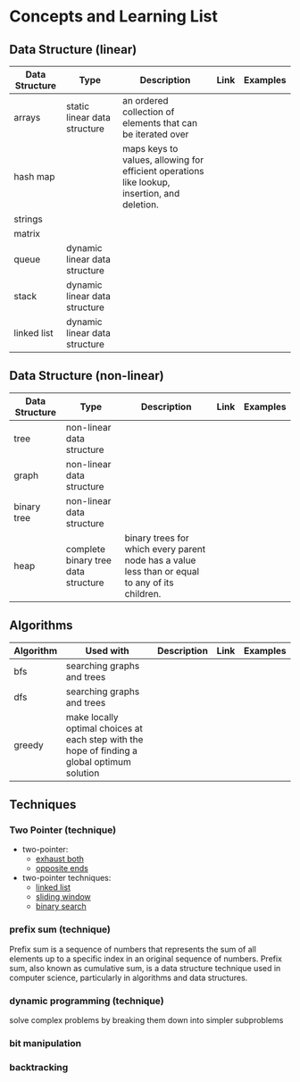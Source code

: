 # Concepts and Learning List

## Data Structure (linear)

|Data Structure|Type|Description|Link|Examples|
|-|-|-|-|-|
|arrays|static linear data structure|an ordered collection of elements that can be iterated over|||
|hash map||maps keys to values, allowing for efficient operations like lookup, insertion, and deletion.||
|strings||||
|matrix||||
|queue|dynamic linear data structure|||
|stack|dynamic linear data structure|||
|linked list|dynamic linear data structure|||

## Data Structure (non-linear)
|Data Structure|Type|Description|Link|Examples|
|-|-|-|-|-|
|tree|non-linear data structure|||
|graph|non-linear data structure|||
|binary tree|non-linear data structure|||
|heap|complete binary tree data structure|binary trees for which every parent node has a value less than or equal to any of its children. ||

## Algorithms
|Algorithm|Used with|Description|Link|Examples|
|-|-|-|-|-|
|bfs|searching graphs and trees|||
|dfs|searching graphs and trees|||
|greedy|make locally optimal choices at each step with the hope of finding a global optimum solution|||

## Techniques

### Two Pointer (technique)
- two-pointer:
  - [exhaust both](A1.%20two%20pointer/Two-Pointer%20Examples%20-%20Exhaust%20Both.md) 
  - [opposite ends](A1.%20two%20pointer/Two-Pointer%20Technique%20-%20Opposite%20Ends.md)
- two-pointer techniques:
  - [linked list](A1.%20two%20pointer/Two%20Pointers%20-%20Linked%20List.md)
  - [sliding window](A1.%20two%20pointer/Two%20Pointers%20-%20Sliding%20Window.md)
  - [binary search](A1.%20two%20pointer/Two%20Pointers%20-%20Binary%20Search.md)

### prefix sum (technique)
Prefix sum is a sequence of numbers that represents the sum of all elements up to a specific index in an original sequence of numbers. Prefix sum, also known as cumulative sum, is a data structure technique used in computer science, particularly in algorithms and data structures.

### dynamic programming (technique)
solve complex problems by breaking them down into simpler subproblems

### bit manipulation

### backtracking

